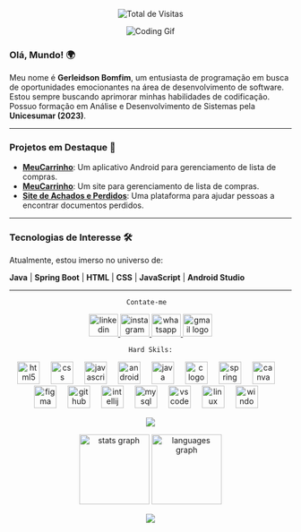 <div align="center">
  
  ![Total de Visitas](https://profile-counter.glitch.me/Gerleidson/count.svg)
  
  ![Coding Gif](https://user-images.githubusercontent.com/70382532/138322189-2db8df52-9dcb-40a0-88a8-c365466bd33d.gif)
  
</div>

### **Olá, Mundo!** 🌍

Meu nome é **Gerleidson Bomfim**, um entusiasta de programação em busca de oportunidades emocionantes na área de desenvolvimento de software. Estou sempre buscando aprimorar minhas habilidades de codificação. 
Possuo formação em Análise e Desenvolvimento de Sistemas pela **Unicesumar (2023)**.

---

### **Projetos em Destaque** 🚀

- [**MeuCarrinho**](https://github.com/Gerleidson/App-MeuCarrinho): Um aplicativo Android para gerenciamento de lista de compras.
- [**MeuCarrinho**](https://github.com/Gerleidson/Meu-Carrinho): Um site para gerenciamento de lista de compras.
- [**Site de Achados e Perdidos**](https://github.com/Gerleidson/AcheiDocs): Uma plataforma para ajudar pessoas a encontrar documentos perdidos.

---

### **Tecnologias de Interesse** 🛠️

Atualmente, estou imerso no universo de:
  
**Java** | **Spring Boot** | **HTML** | **CSS** | **JavaScript** | **Android Studio**

---
   
<div align="center">

    Contate-me  
    
 <div>

<div align="center">
  <a href="https://www.linkedin.com/in/gerleidson" target="_blank">
    <img src="https://raw.githubusercontent.com/maurodesouza/profile-readme-generator/master/src/assets/icons/social/linkedin/default.svg" width="52" height="40" alt="linkedin logo"  />
  </a>
 
  <a href="https://instagram.com/gerleidson" target="_blank">
    <img src="https://raw.githubusercontent.com/maurodesouza/profile-readme-generator/master/src/assets/icons/social/instagram/default.svg" width="52" height="40" alt="instagram logo"  />
  </a>
  
  <a href="https://api.whatsapp.com/send?phone=+5571992777540" target="_blank">
    <img src="https://raw.githubusercontent.com/maurodesouza/profile-readme-generator/master/src/assets/icons/social/whatsapp/default.svg" width="52" height="40" alt="whatsapp logo"  />
  </a>
  
  <a href="mailto:gerleidson.bomfim@gmail.com" target="_blank">
    <img src="https://raw.githubusercontent.com/maurodesouza/profile-readme-generator/master/src/assets/icons/social/gmail/default.svg" width="52" height="40" alt="gmail logo"  />
  </a>
  
<div>

    Hard Skils:
    
<div align="center">
          
  <img src="https://cdn.jsdelivr.net/gh/devicons/devicon/icons/html5/html5-original-wordmark.svg" height="40" alt="html5 logo"  />
  <img width="12" />
  <img src="https://cdn.jsdelivr.net/gh/devicons/devicon/icons/css3/css3-original-wordmark.svg" height="40" alt="css logo"  />
  <img width="12" />
  <img src="https://cdn.jsdelivr.net/gh/devicons/devicon/icons/javascript/javascript-original.svg"  height="40" alt="javascript logo"  />
  <img width="12" />        
  <img src="https://cdn.jsdelivr.net/gh/devicons/devicon/icons/androidstudio/androidstudio-original.svg" height="40" alt="androidstudio logo"  />
  <img width="12" />
  <img src="https://cdn.jsdelivr.net/gh/devicons/devicon/icons/java/java-original.svg" height="40" alt="java logo"  />
  <img width="12" />
  <img src="https://cdn.jsdelivr.net/gh/devicons/devicon/icons/c/c-original.svg" height="40" alt="c logo"  />
  <img width="12" />
  <img src="https://cdn.jsdelivr.net/gh/devicons/devicon/icons/spring/spring-original-wordmark.svg" height="40" alt="spring logo"  />
  <img width="12" />
  <img src="https://cdn.jsdelivr.net/gh/devicons/devicon/icons/canva/canva-original.svg" height="40" alt="canva logo"  />
  <img width="12" />
  <img src="https://cdn.jsdelivr.net/gh/devicons/devicon/icons/figma/figma-original.svg" height="40" alt="figma logo"  />
  <img width="12" />
  <img src="https://cdn.jsdelivr.net/gh/devicons/devicon/icons/github/github-original.svg" height="40" alt="github logo"  />
  <img width="12" />
  <img src="https://cdn.jsdelivr.net/gh/devicons/devicon/icons/intellij/intellij-original.svg" height="40" alt="intellij logo"  />
  <img width="12" />
  <img src="https://cdn.jsdelivr.net/gh/devicons/devicon/icons/mysql/mysql-original.svg" height="40" alt="mysql logo"  />
  <img width="12" />
  <img src="https://cdn.jsdelivr.net/gh/devicons/devicon/icons/vscode/vscode-original.svg" height="40" alt="vscode logo"  />
  <img width="12" />
  <img src="https://cdn.jsdelivr.net/gh/devicons/devicon/icons/linux/linux-original.svg" height="40" alt="linux logo"  />
  <img width="12" />
  <img src="https://cdn.jsdelivr.net/gh/devicons/devicon/icons/windows8/windows8-original.svg" height="40" alt="windows8 logo"  />
  <img width="12" />
    
 ![](https://i.imgur.com/waxVImv.png)
  
<div align="center">
  <img src="https://github-readme-stats.vercel.app/api?username=Gerleidson&hide_title=false&hide_rank=false&show_icons=true&include_all_commits=true&count_private=true&disable_animations=false&theme=dracula&locale=en&hide_border=false&order=1" height="125" alt="stats graph"  />
  <img src="https://github-readme-stats.vercel.app/api/top-langs?username=Gerleidson&locale=en&hide_title=false&layout=compact&card_width=320&langs_count=5&theme=dracula&hide_border=false&order=2" height="125" alt="languages graph"  />
</div>
  
 ![](https://i.imgur.com/waxVImv.png)

